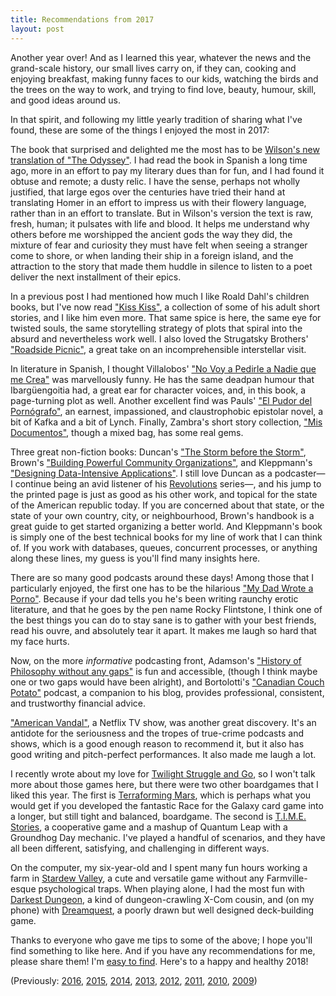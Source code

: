 ```yaml
---
title: Recommendations from 2017
layout: post
---
```


Another year over!
And as I learned this year,
whatever the news and the grand-scale history,
our small lives carry on, if they can,
cooking and enjoying breakfast,
making funny faces to our kids,
watching the birds and the trees on the way to work,
and trying to find love, beauty, humour, skill, and good ideas around us.

In that spirit,
and following my little yearly tradition of sharing what I've found,
these are some of the things I enjoyed the most in 2017:

The book that surprised and delighted me the most has to be
[Wilson's new translation of "The Odyssey"](http://books.wwnorton.com/books/978-0-393-08905-9/).
I had read the book in Spanish a long time ago,
more in an effort to pay my literary dues than for fun,
and I had found it obtuse and remote; a dusty relic.
I have the sense, perhaps not wholly justified,
that large egos over the centuries have tried their hand at translating Homer in an effort to impress us with their flowery language,
rather than in an effort to translate.
But in Wilson's version the text is raw, fresh, human;
it pulsates with life and blood.
It helps me understand why others before me worshipped the ancient gods the way they did,
the mixture of fear and curiosity they must have felt when seeing a stranger come to shore, or when landing their ship in a foreign island,
and the attraction to the story that made them huddle in silence to listen to a poet deliver the next installment of their epics.

In a previous post I had mentioned how much I like Roald Dahl's children books,
but I've now read ["Kiss Kiss"](https://en.wikipedia.org/wiki/Kiss_Kiss_(book)),
a collection of some of his adult short stories,
and I like him even more.
That same spice is here, the same eye for twisted souls,
the same storytelling strategy of plots that spiral into the absurd and nevertheless work well.
I also loved the Strugatsky Brothers' ["Roadside Picnic"](https://en.wikipedia.org/wiki/Roadside_Picnic),
a great take on an incomprehensible interstellar visit.

In literature in Spanish,
I thought Villalobos' ["No Voy a Pedirle a Nadie que me Crea"](http://www.anagrama-ed.es/libro/narrativas-hispanicas/no-voy-a-pedirle-a-nadie-que-me-crea/9788433998224/NH_574) was marvellously funny.
He has the same deadpan humour that Ibargüengoitia had, a great ear for character voices,
and, in this book, a page-turning plot as well.
Another excellent find was Pauls' ["El Pudor del Pornógrafo"](http://www.anagrama-ed.es/libro/narrativas-hispanicas/el-pudor-del-pornografo/9788433934840/EB_284),
an earnest, impassioned, and claustrophobic epistolar novel, a bit of Kafka and a bit of Lynch.
Finally, Zambra's short story collection, ["Mis Documentos"](http://www.anagrama-ed.es/libro/narrativas-hispanicas/mis-documentos/9788433934543/EB_256),
though a mixed bag, has some real gems.

Three great non-fiction books: Duncan's ["The Storm before the Storm"](http://thestormbeforethestorm.com/),
Brown's ["Building Powerful Community Organizations"](https://www.goodreads.com/book/show/61316.Building_Powerful_Community_Organizations),
and Kleppmann's ["Designing Data-Intensive Applications"](https://dataintensive.net/).
I still love Duncan as a podcaster—I continue being an avid listener of his [Revolutions](http://www.revolutionspodcast.com/) series—,
and his jump to the printed page is just as good as his other work,
and topical for the state of the American republic today.
If you are concerned about that state, or the state of your own country, city, or neighbourhood,
Brown's handbook is a great guide to get started organizing a better world.
And Kleppmann's book is simply one of the best technical books for my line of work that I can think of.
If you work with databases, queues, concurrent processes, or anything along these lines,
my guess is you'll find many insights here.

There are so many good podcasts around these days!
Among those that I particularly enjoyed,
the first one has to be the hilarious ["My Dad Wrote a Porno"](http://www.mydadwroteaporno.com/).
Because if your dad tells you he's been writing raunchy erotic literature,
and that he goes by the pen name Rocky Flintstone,
I think one of the best things you can do to stay sane
is to gather with your best friends,
read his ouvre, and absolutely tear it apart.
It makes me laugh so hard that my face hurts.

Now, on the more _informative_ podcasting front,
Adamson's ["History of Philosophy without any gaps"](https://www.historyofphilosophy.net/) is fun and accessible,
(though I think maybe one or two gaps would have been alright),
and Bortolotti's ["Canadian Couch Potato"](http://canadiancouchpotato.com/podcast/) podcast, a companion to his blog,
provides professional, consistent, and trustworthy financial advice.

["American Vandal"](http://www.imdb.com/title/tt6877772/), a Netflix TV show,
was another great discovery.
It's an antidote for the seriousness and the tropes of true-crime podcasts and shows,
which is a good enough reason to recommend it,
but it also has good writing and pitch-perfect performances.
It also made me laugh a lot.

I recently wrote about my love for [Twilight Struggle and Go](https://cuevano.ca/2017/11/16/twilight-struggle-and-go/),
so I won't talk more about those games here,
but there were two other boardgames that I liked this year.
The first is [Terraforming Mars](https://boardgamegeek.com/boardgame/167791/terraforming-mars),
which is perhaps what you would get if you developed the fantastic Race for the Galaxy card game
into a longer, but still tight and balanced, boardgame.
The second is [T.I.M.E. Stories](https://boardgamegeek.com/boardgame/146508/time-stories),
a cooperative game and a mashup of Quantum Leap with a Groundhog Day mechanic.
I've played a handful of scenarios,
and they have all been different, satisfying, and challenging in different ways.

On the computer, my six-year-old and I spent many fun hours working a farm in [Stardew Valley](https://stardewvalley.net/),
a cute and versatile game without any Farmville-esque psychological traps.
When playing alone, I had the most fun with [Darkest Dungeon](http://www.darkestdungeon.com/),
a kind of dungeon-crawling X-Com cousin,
and (on my phone) with [Dreamquest](https://itunes.apple.com/ca/app/dream-quest/id870227884?mt=8), a poorly drawn but well designed deck-building game.

Thanks to everyone who gave me tips to some of the above;
I hope you'll find something to like here.
And if you have any recommendations for me, please share them!
I'm [easy to find](https://cuevano.ca/about/).
Here's to a happy and healthy 2018!

(Previously: [2016](http://cuevano.ca/2016/12/recommendations-from-2016/), [2015](http://cuevano.ca/2015/12/recommendations-from-2015/), [2014](http://cuevano.ca/2014/12/recommendations-from-2014/), [2013](http://cuevano.ca/2013/12/recommendations-from-2013/), [2012](http://cuevano.ca/2012/12/recommendations-from-2012/), [2011](http://cuevano.ca/2012/01/recommendations-from-2011/), [2010](http://cuevano.ca/2010/12/recommendations-from-2010/), [2009](https://catenary.wordpress.com/2009/12/30/recommendations-from-2009/))

